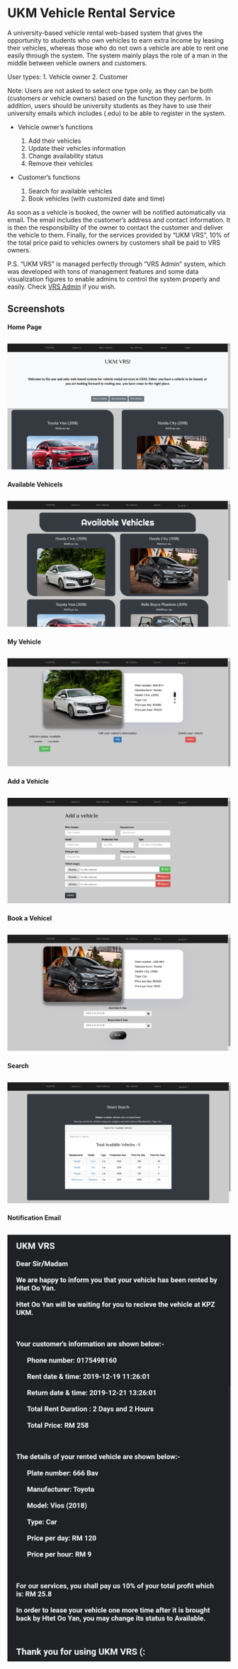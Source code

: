 # UKM Vehicle Rental Service

A university-based vehicle rental web-based system that gives the opportunity to students who own vehicles to earn extra income by leasing their vehicles, whereas those who do not own a vehicle are able to rent one easily through the system. The system mainly plays the role of a man in the middle between vehicle owners and customers.

User types:
    1. Vehicle owner
    2. Customer

Note: Users are not asked to select one type only, as they can be both (customers or vehicle owners) based on the function they perform. In addition, users should be university students as they have to use their university emails which includes (.edu) to be able to register in the system.

- Vehicle owner’s functions
    1. Add their vehicles
    2. Update their vehicles information
    3. Change availability status
    4. Remove their vehicles

- Customer’s functions
    1. Search for available vehicles
    2. Book vehicles (with customized date and time)
 
As soon as a vehicle is booked, the owner will be notified automatically via email. The email includes the customer’s address and contact information. It is then the responsibility of the owner to contact the customer and deliver the vehicle to them. Finally, for the services provided by “UKM VRS”, 10% of the total price paid to vehicles owners by customers shall be paid to VRS owners.

P.S. “UKM VRS” is managed perfectly through “VRS Admin” system, which was developed with tons of management features and some data visualization figures to enable admins to control the system properly and easily. Check [VRS Admin](https://github.com/ba98/vrsadmin) if you wish.

## Screenshots
#### Home Page
![Alt text](/Screenshots/Main.png?raw=true "Home Page")
---
#### Available Vehicels
![Alt text](/Screenshots/Available.png?raw=true "Available Vehicels")
---
#### My Vehicle
![Alt text](/Screenshots/My-Vehicle.png?raw=true "My Vehicels")
---
#### Add a Vehicle
![Alt text](/Screenshots/Add.png?raw=true "Add a Vehicle")
---
#### Book a Vehicel
![Alt text](/Screenshots/Book.png?raw=true "Book a Vehicel")
---
#### Search
![Alt text](/Screenshots/Search.png?raw=true "Search")
---
#### Notification Email
![Alt text](/Screenshots/Email.jpg?raw=true "Notification Email")
---
